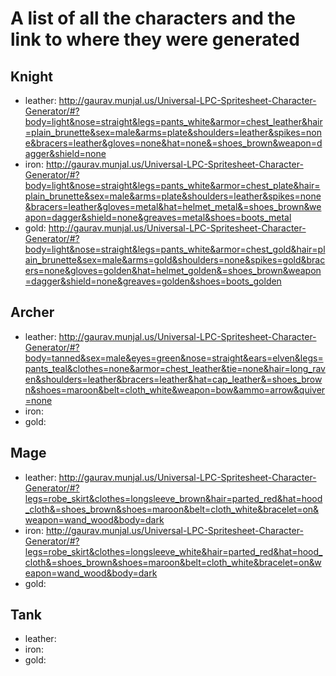# A list of all the characters and the link to where they were generated

## Knight
- leather: http://gaurav.munjal.us/Universal-LPC-Spritesheet-Character-Generator/#?body=light&nose=straight&legs=pants_white&armor=chest_leather&hair=plain_brunette&sex=male&arms=plate&shoulders=leather&spikes=none&bracers=leather&gloves=none&hat=none&=shoes_brown&weapon=dagger&shield=none
- iron: http://gaurav.munjal.us/Universal-LPC-Spritesheet-Character-Generator/#?body=light&nose=straight&legs=pants_white&armor=chest_plate&hair=plain_brunette&sex=male&arms=plate&shoulders=leather&spikes=none&bracers=leather&gloves=metal&hat=helmet_metal&=shoes_brown&weapon=dagger&shield=none&greaves=metal&shoes=boots_metal
- gold: http://gaurav.munjal.us/Universal-LPC-Spritesheet-Character-Generator/#?body=light&nose=straight&legs=pants_white&armor=chest_gold&hair=plain_brunette&sex=male&arms=gold&shoulders=none&spikes=gold&bracers=none&gloves=golden&hat=helmet_golden&=shoes_brown&weapon=dagger&shield=none&greaves=golden&shoes=boots_golden


## Archer
- leather: http://gaurav.munjal.us/Universal-LPC-Spritesheet-Character-Generator/#?body=tanned&sex=male&eyes=green&nose=straight&ears=elven&legs=pants_teal&clothes=none&armor=chest_leather&tie=none&hair=long_raven&shoulders=leather&bracers=leather&hat=cap_leather&=shoes_brown&shoes=maroon&belt=cloth_white&weapon=bow&ammo=arrow&quiver=none
- iron: 
- gold: 


## Mage
- leather: http://gaurav.munjal.us/Universal-LPC-Spritesheet-Character-Generator/#?legs=robe_skirt&clothes=longsleeve_brown&hair=parted_red&hat=hood_cloth&=shoes_brown&shoes=maroon&belt=cloth_white&bracelet=on&weapon=wand_wood&body=dark
- iron: http://gaurav.munjal.us/Universal-LPC-Spritesheet-Character-Generator/#?legs=robe_skirt&clothes=longsleeve_white&hair=parted_red&hat=hood_cloth&=shoes_brown&shoes=maroon&belt=cloth_white&bracelet=on&weapon=wand_wood&body=dark
- gold: 


## Tank
- leather: 
- iron: 
- gold: 